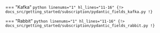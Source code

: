 === "Kafka"
    ```python linenums="1" hl_lines="11-16"
    {!> docs_src/getting_started/subscription/pydantic_fields_kafka.py !}
    ```

=== "Rabbit"
    ```python linenums="1" hl_lines="11-16"
    {!> docs_src/getting_started/subscription/pydantic_fields_rabbit.py !}
    ```
